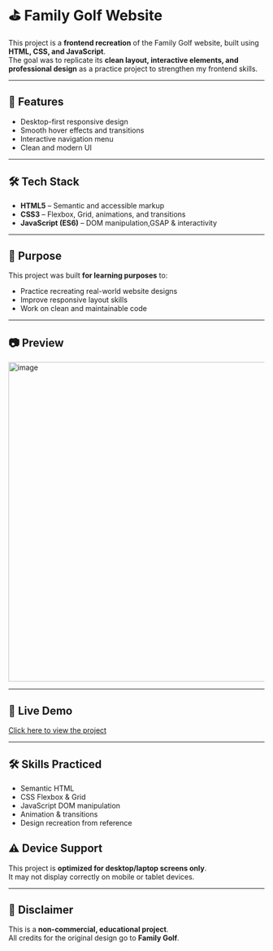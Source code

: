 # ⛳ Family Golf Website 

This project is a **frontend recreation** of the Family Golf website, built using **HTML, CSS, and JavaScript**.  
The goal was to replicate its **clean layout, interactive elements, and professional design** as a practice project to strengthen my frontend skills.

---

## 📌 Features
- Desktop-first responsive design  
- Smooth hover effects and transitions  
- Interactive navigation menu  
- Clean and modern UI  

---

## 🛠 Tech Stack
- **HTML5** – Semantic and accessible markup  
- **CSS3** – Flexbox, Grid, animations, and transitions  
- **JavaScript (ES6)** – DOM manipulation,GSAP & interactivity  

---

## 🎯 Purpose
This project was built **for learning purposes** to:
- Practice recreating real-world website designs
- Improve responsive layout skills
- Work on clean and maintainable code

---

## 📷 Preview
<img width="1365" height="628" alt="image" src="https://github.com/user-attachments/assets/d6ab0555-805c-4c70-86a3-9fa3d432fab5" />


---

## 🚀 Live Demo
[Click here to view the project](https://imafrah.github.io/Family-Golf/) <!-- Replace with your live link -->

---

## 🛠 Skills Practiced
- Semantic HTML
- CSS Flexbox & Grid
- JavaScript DOM manipulation
- Animation & transitions
- Design recreation from reference

## ⚠️ Device Support
This project is **optimized for desktop/laptop screens only**.  
It may not display correctly on mobile or tablet devices.

---

## 📄 Disclaimer
This is a **non-commercial, educational project**.  
All credits for the original design go to **Family Golf**.
